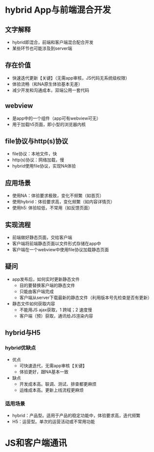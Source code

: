 # hybrid App与前端混合开发

## 文字解释
* hybrid即混合，前端和客户端混合配合开发
* 某些环节也可能涉及到server端

## 存在价值
* 快速迭代更新【关键】（无需app审核，JS代码无系统级权限）
* 体验流畅（和NA原生体验基本无差）
* 减少开发和沟通成本，双端公用一套代码

## webview
* 是app中的一个组件（app可有webview可无）
* 用于加载h5页面，即小型的浏览器内核

## file协议与http(s)协议
* file协议：本地文件，快
* http(s)协议：网络加载，慢
* hybrid使用file协议，实现NA体验

## 应用场景
* 使用NA：体验要求极致，变化不频繁（如首页）
* 使用hybrid：体验要求高，变化频繁（如内容详情页）
* 使用h5: 体验较低，不常用（如反馈页面）

## 实现流程
* 前端做好静态页面，交给客户端
* 客户端将前端静态页面以文件形式存储在app中
* 客户端在一个webview中使用file协议加载静态页面

## 疑问
* app发布后，如何实时更新静态文件
    * 目的要替换客户端的静态文件
    * 只能由客户端完成
    * 客户端从server下载最新的静态文件（利用版本号先检查是否有更新）
* 静态文件如何获取内容
    * 不能用JS ajax获取，1 跨域；2 速度慢
    * 客户端（预）获取，通讯给JS渲染内容

## hybrid与H5

### hybrid优缺点
* 优点
    * 可快速迭代，无需app审核【关键】
    * 体验更好，跟NA基本一致
* 缺点
    * 开发成本高。联调、测试、排查都更麻烦
    * 运维成本高。更新上线流程更麻烦

### 适用场景
* hybrid：产品型。适用于产品的稳定功能中，体验要求高，迭代频繁
* H5：运营型。单次的运营活动或不常用功能

# JS和客户端通讯